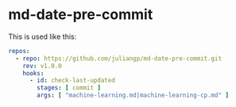 # md-date-pre-commit

This is used like this:

```yaml
repos:
  - repo: https://github.com/juliangp/md-date-pre-commit.git
    rev: v1.0.0
    hooks:
      - id: check-last-updated
        stages: [ commit ]
        args: [ "machine-learning.md|machine-learning-cp.md" ]
```
